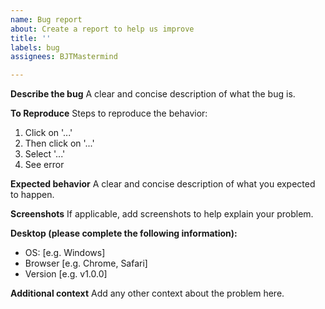 ```yaml
---
name: Bug report
about: Create a report to help us improve
title: ''
labels: bug
assignees: BJTMastermind

---
```


**Describe the bug**
A clear and concise description of what the bug is.

**To Reproduce**
Steps to reproduce the behavior:
1. Click on '...'
2. Then click on '...'
3. Select '...'
4. See error

**Expected behavior**
A clear and concise description of what you expected to happen.

**Screenshots**
If applicable, add screenshots to help explain your problem.

**Desktop (please complete the following information):**
 - OS: [e.g. Windows]
 - Browser [e.g. Chrome, Safari]
 - Version [e.g. v1.0.0]

**Additional context**
Add any other context about the problem here.
